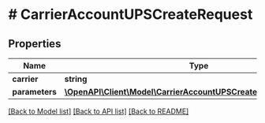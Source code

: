 # # CarrierAccountUPSCreateRequest

## Properties

Name | Type | Description | Notes
------------ | ------------- | ------------- | -------------
**carrier** | **string** |  |
**parameters** | [**\OpenAPI\Client\Model\CarrierAccountUPSCreateRequestParameters**](CarrierAccountUPSCreateRequestParameters.md) |  | [optional]

[[Back to Model list]](../../README.md#models) [[Back to API list]](../../README.md#endpoints) [[Back to README]](../../README.md)
